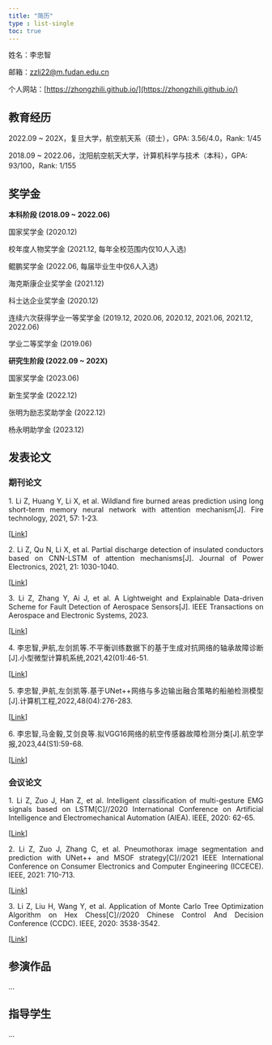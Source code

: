 ```yaml
---
title: "简历"
type : list-single
toc: true
---
```


姓名：李忠智

邮箱：zzli22@m.fudan.edu.cn

个人网站：[https://zhongzhili.github.io/](https://zhongzhili.github.io/)

## 教育经历

2022.09 ~ 202X，复旦大学，航空航天系（硕士），GPA: 3.56/4.0，Rank: 1/45

2018.09 ~ 2022.06，沈阳航空航天大学，计算机科学与技术（本科），GPA: 93/100，Rank: 1/155

## 奖学金

**本科阶段 (2018.09 ~ 2022.06)**

国家奖学金 (2020.12)

校年度人物奖学金 (2021.12, 每年全校范围内仅10人入选)

鲲鹏奖学金 (2022.06, 每届毕业生中仅6人入选)

海克斯康企业奖学金 (2021.12)

科士达企业奖学金 (2020.12)

连续六次获得学业一等奖学金 (2019.12, 2020.06, 2020.12, 2021.06, 2021.12, 2022.06)

学业二等奖学金 (2019.06)

**研究生阶段 (2022.09 ~ 202X)**

国家奖学金 (2023.06)

新生奖学金 (2022.12)

张明为励志奖助学金 (2022.12)

杨永明助学金 (2023.12)

## 发表论文

### 期刊论文

<p style="text-align: justify;">1. Li Z, Huang Y, Li X, et al. Wildland fire burned areas prediction using long short-term memory neural network with attention mechanism[J]. Fire technology, 2021, 57: 1-23.</p>

[[Link](https://link.springer.com/article/10.1007/s10694-020-01028-3)]

<p style="text-align: justify;">2. Li Z, Qu N, Li X, et al. Partial discharge detection of insulated conductors based on CNN-LSTM of attention mechanisms[J]. Journal of Power Electronics, 2021, 21: 1030-1040.</p>

[[Link](https://link.springer.com/article/10.1007/s43236-021-00239-3)]

<p style="text-align: justify;">3. Li Z, Zhang Y, Ai J, et al. A Lightweight and Explainable Data-driven Scheme for Fault Detection of Aerospace Sensors[J]. IEEE Transactions on Aerospace and Electronic Systems, 2023.</p>

[[Link](https://ieeexplore.ieee.org/abstract/document/10214393)]

<p style="text-align: justify;">4. 李忠智,尹航,左剑凯等.不平衡训练数据下的基于生成对抗网络的轴承故障诊断[J].小型微型计算机系统,2021,42(01):46-51.</p>

[[Link](https://kns.cnki.net/kcms2/article/abstract?v=gMQMAE8gPKFoOqOTXFrM4jIy46K-mNLfP_9PpAxVLyr9mC18EwBH-663Q2cxnv97dAZlEy2SwLI6tvufl83-zWuhdZOJTNIMh5EaAReIfKksMuzBzGnQHdWayciAJYmVfNK5J076zSmUu8eG8a4WxA==&uniplatform=NZKPT&language=CHS)]

<p style="text-align: justify;">5. 李忠智,尹航,左剑凯等.基于UNet++网络与多边输出融合策略的船舶检测模型[J].计算机工程,2022,48(04):276-283.</p>

[[Link](https://kns.cnki.net/kcms2/article/abstract?v=gMQMAE8gPKEjprq2oTsG5e0Uz2ueuEvNBOW2nm2KebfK-gLcfHtfun5u3piv5ECQfd8ugb-xcViRtugSJFTwzEK8wCRrvWEiVCfoc1KfROakYUkkjCwlMHNxbCJwflIHQ-BN8hsN1UjKrE4lhyh38w==&uniplatform=NZKPT&language=CHS)]

<p style="text-align: justify;">6. 李忠智,马金毅,艾剑良等.拟VGG16网络的航空传感器故障检测分类[J].航空学报,2023,44(S1):59-68.</p>

[[Link](https://kns.cnki.net/kcms2/article/abstract?v=gMQMAE8gPKFtTAQTFEkofUXwgxj-RHW9P3PzpDhA707ANl17AivYOTlV8JlTrY9rm9oNvHgoeHSmqbJfXPEGn1fLb7mPoJ-GFtqInVzLf7Znj3iPyMli6wOvqahXK8VK5aIjJaNQ2ieyjEp4Ao6sig==&uniplatform=NZKPT&language=CHS)]

### 会议论文

<p style="text-align: justify;">1. Li Z, Zuo J, Han Z, et al. Intelligent classification of multi-gesture EMG signals based on LSTM[C]//2020 International Conference on Artificial Intelligence and Electromechanical Automation (AIEA). IEEE, 2020: 62-65.</p>

[[Link](https://ieeexplore.ieee.org/abstract/document/9221418)]

<p style="text-align: justify;">2. Li Z, Zuo J, Zhang C, et al. Pneumothorax image segmentation and prediction with UNet++ and MSOF strategy[C]//2021 IEEE International Conference on Consumer Electronics and Computer Engineering (ICCECE). IEEE, 2021: 710-713.</p>

[[Link](https://ieeexplore.ieee.org/abstract/document/9342193)]

<p style="text-align: justify;">3. Li Z, Liu H, Wang Y, et al. Application of Monte Carlo Tree Optimization Algorithm on Hex Chess[C]//2020 Chinese Control And Decision Conference (CCDC). IEEE, 2020: 3538-3542.</p>

[[Link](https://ieeexplore.ieee.org/abstract/document/9164656)]

## 参演作品

...

## 指导学生

...







